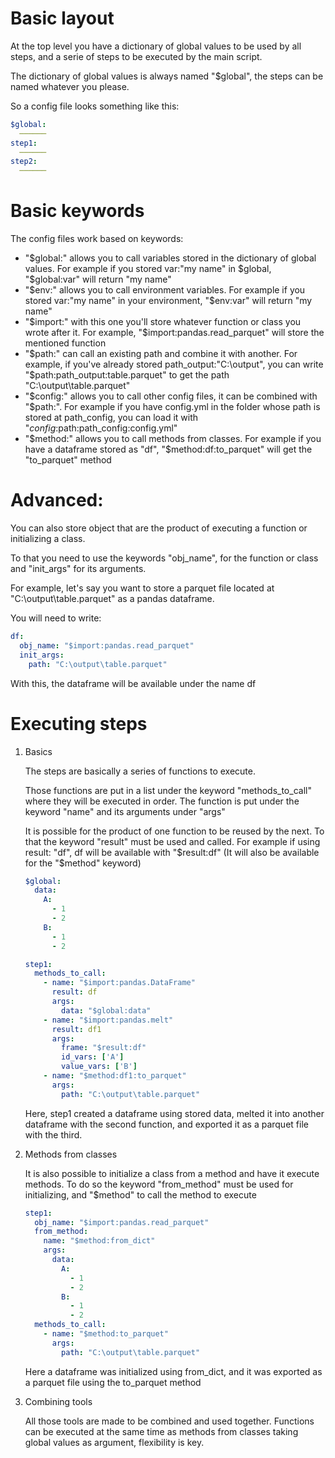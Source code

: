 # Basic layout

At the top level you have a dictionary of global values to be used by all steps, and a serie of steps to be executed by the main script.

The dictionary of global values is always named "$global", the steps can be named whatever you please.

So a config file looks something like this:


```yaml
$global:
  ──────
step1:
  ──────
step2:
  ──────
```
# Basic keywords

The config files work based on keywords:

- "$global:" allows you to call variables stored in the dictionary of global values. For example if you stored var:"my name" in $global, "$global:var" will return "my name"
- "$env:" allows you to call environment variables. For example if you stored var:"my name" in your environment, "$env:var" will return "my name"
- "$import:" with this one you'll store whatever function or class you wrote after it. For example, "$import:pandas.read_parquet" will store the mentioned function
- "$path:" can call an existing path and combine it with another. For example, if you've already stored path_output:"C:\output", you can write "$path:path_output:table.parquet" to get the path "C:\output\table.parquet"
- "$config:" allows you to call other config files, it can be combined with "$path:". For example if you have config.yml in the folder whose path is stored at path_config, you can load it with "$config:$path:path_config:config.yml"
- "$method:" allows you to call methods from classes. For example if you have a dataframe stored as "df", "$method:df:to_parquet" will get the "to_parquet" method


# Advanced:

You can also store object that are the product of executing a function or initializing a class.

To that you need to use the keywords "obj_name", for the function or class and "init_args" for its arguments.

For example, let's say you want to store a parquet file located at "C:\output\table.parquet" as a pandas dataframe.

You will need to write:

```yaml
df:
  obj_name: "$import:pandas.read_parquet"
  init_args:
    path: "C:\output\table.parquet"
```
With this, the dataframe will be available under the name df

# Executing steps

1. Basics
    
    The steps are basically a series of functions to execute.
    
    Those functions are put in a list under the keyword "methods_to_call" where they will be executed in order.
    The function is put under the keyword "name" and its arguments under "args"
    
    It is possible for the product of one function to be reused by the next. To that the keyword "result" must be used and called.
    For example if using result: "df", df will be available with "$result:df" (It will also be available for the "$method" keyword)
    
    ```yaml
    $global:
      data:
        A:
          - 1
          - 2
        B:
          - 1
          - 2
    
    step1:
      methods_to_call:
        - name: "$import:pandas.DataFrame"
          result: df
          args:
            data: "$global:data"
        - name: "$import:pandas.melt"
          result: df1
          args:
            frame: "$result:df"
            id_vars: ['A']
            value_vars: ['B']
        - name: "$method:df1:to_parquet"
          args:
            path: "C:\output\table.parquet"
    ```
    
    Here, step1 created a dataframe using stored data, melted it into another dataframe with the second function, and exported it as a parquet file with the third.

   
2. Methods from classes

    It is also possible to initialize a class from a method and have it execute methods. To do so the keyword "from_method" must be used for initializing, and "$method" to call the method to execute
    
    ```yaml
    step1:
      obj_name: "$import:pandas.read_parquet"
      from_method:
        name: "$method:from_dict"
        args:
          data:
            A:
              - 1
              - 2
            B:
              - 1
              - 2
      methods_to_call:
        - name: "$method:to_parquet"
          args:
            path: "C:\output\table.parquet"
    ```
    
    Here a dataframe was initialized using from_dict, and it was exported as a parquet file using the to_parquet method

3. Combining tools

    All those tools are made to be combined and used together. Functions can be executed at the same time as methods from classes taking global values as argument, flexibility is key.


